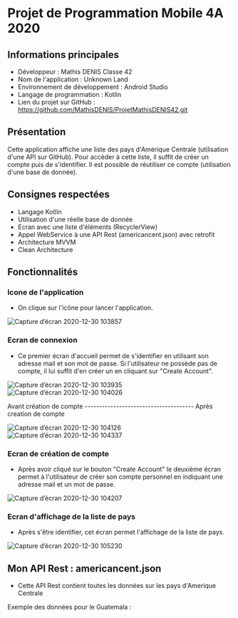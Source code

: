 # Projet de Programmation Mobile 4A 2020

## Informations principales 
- Développeur : Mathis DENIS Classe 42
- Nom de l'application : Unknown Land
- Environnement de développement : Android Studio 
- Langage de programmation : Kotlin
- Lien du projet sur GitHub : https://github.com/MathisDENIS/ProjetMathisDENIS42.git
## Présentation 
Cette application affiche une liste des pays d'Amérique Centrale (utilisation d'une API sur GitHub). Pour accèder à cette liste, il suffit de créer un compte puis de s'identifier. Il est possible de réutiliser ce compte (utilisation d'une base de donnée).
## Consignes respectées
- Langage Kotlin
- Utilisation d'une réelle base de donnée
- Ecran avec une liste d'éléments (RecyclerView)
- Appel WebService à une API Rest (americancent.json) avec retrofit
- Architecture MVVM
- Clean Architecture
## Fonctionnalités
### Icone de l'application
- On clique sur l'icône pour lancer l'application.

![Capture d’écran 2020-12-30 103857](https://user-images.githubusercontent.com/62901279/103344377-bd7f9a80-4a8e-11eb-8cc6-a7596d8daa89.png)


### Ecran de connexion
- Ce premier écran d'accueil permet de s'identifier en utilisant son adresse mail et son mot de passe. Si l'utilisateur ne possède pas de compte, il lui suffit d'en créer un en cliquant sur "Create Account".

![Capture d’écran 2020-12-30 103935](https://user-images.githubusercontent.com/62901279/103345872-ce320f80-4a92-11eb-93ad-f6f328282fc9.png)
![Capture d’écran 2020-12-30 104026](https://user-images.githubusercontent.com/62901279/103345954-0fc2ba80-4a93-11eb-9f81-8147d98e8b47.png)

Avant création de compte -------------------------------------- Après creation de compte

![Capture d’écran 2020-12-30 104126](https://user-images.githubusercontent.com/62901279/103345995-28cb6b80-4a93-11eb-855c-db429e0a08f4.png)
![Capture d’écran 2020-12-30 104337](https://user-images.githubusercontent.com/62901279/103346179-95466a80-4a93-11eb-9e95-d14fc2d4b45d.png)


### Ecran de création de compte
- Après avoir cliqué sur le bouton "Create Account" le deuxième écran permet à l'utilisateur de créer son compte personnel en indiquant une adresse mail et un mot de passe.

![Capture d’écran 2020-12-30 104207](https://user-images.githubusercontent.com/62901279/103346044-4567a380-4a93-11eb-8d23-76c7565f35a6.png)

### Ecran d'affichage de la liste de pays 
- Après s'être identifier, cet écran permet l'affichage de la liste de pays.

![Capture d’écran 2020-12-30 105230](https://user-images.githubusercontent.com/62901279/103346433-40572400-4a94-11eb-9963-b8b2c70463e7.png)

## Mon API Rest : americancent.json
- Cette API Rest contient toutes les données sur les pays d'Amerique Centrale

Exemple des données pour le Guatemala :


